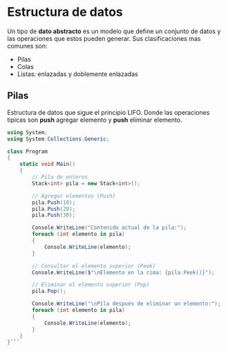 # Estructura de datos

Un tipo de **dato abstracto** es un modelo que define un conjunto de datos y las operaciones que estos pueden generar.
Sus clasificaciones mas comunes son:

- Pilas
- Colas
- Listas: enlazadas y doblemente enlazadas

## Pilas
Estructura de datos que sigue el principio LIFO. Donde las operaciones tipicas son **push** agregar elemento y 
**push** eliminar elemento.

```c#
using System;
using System.Collections.Generic;

class Program
{
    static void Main()
    {
        // Pila de enteros
        Stack<int> pila = new Stack<int>();

        // Agregar elementos (Push)
        pila.Push(10);
        pila.Push(20);
        pila.Push(30);

        Console.WriteLine("Contenido actual de la pila:");
        foreach (int elemento in pila)
        {
            Console.WriteLine(elemento);
        }

        // Consultar el elemento superior (Peek)
        Console.WriteLine($"\nElemento en la cima: {pila.Peek()}");

        // Eliminar el elemento superior (Pop)
        pila.Pop();

        Console.WriteLine("\nPila después de eliminar un elemento:");
        foreach (int elemento in pila)
        {
            Console.WriteLine(elemento);
        }
    }
}```
